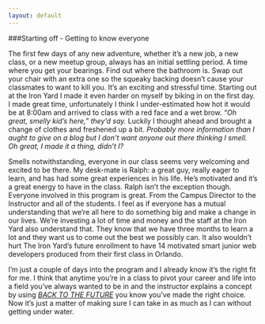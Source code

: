 ```yaml
---
layout: default
---
```


###Starting off - Getting to know everyone 

The first few days of any new adventure, whether it’s a new job, a new class, or a new meetup group, always has an initial settling period. A time where you get your bearings. Find out where the bathroom is. Swap out your chair with an extra one so the squeaky backing doesn’t cause your classmates to want to kill you. It’s an exciting and stressful time. Starting out at the Iron Yard I made it even harder on myself by biking in on the first day. I made great time, unfortunately I think I under-estimated how hot it would be at 8:00am and arrived to class with a red face and a wet brow. _“Oh great, smelly kid’s here,” they’d say._ Luckily I thought ahead and brought a change of clothes and freshened up a bit. _Probably more information than I aught to give on a blog but I don’t want anyone out there thinking I smell. Oh great, I made it a thing, didn’t I?_

Smells notwithstanding, everyone in our class seems very welcoming and excited to be there. My desk-mate is Ralph: a great guy, really eager to learn, and has had some great experiences in his life. He’s motivated and it’s a great energy to have in the class. Ralph isn’t the exception though. Everyone involved in this program is great. From the Campus Director to the Instructor and all of the students. I feel as if everyone has a mutual understanding that we’re all here to do something big and make a change in our lives. We’re investing a lot of time and money and the staff at the Iron Yard also understand that. They know that we have three months to learn a lot and they want us to come out the best we possibly can. It also wouldn’t hurt The Iron Yard’s future enrollment to have 14 motivated smart junior web developers produced from their first class in Orlando. 

I’m just a couple of days into the program and I already know it’s the right fit for me. I think that anytime you’re in a class to pivot your career and life into a field you’ve always wanted to be in and the instructor explains a concept by using [*BACK TO THE FUTURE*](http://upload.wikimedia.org/wikipedia/en/d/d2/Back_to_the_Future.jpg) you know you’ve made the right choice. Now it’s just a matter of making sure I can take in as much as I can without getting under water.